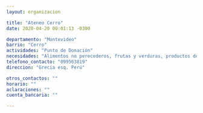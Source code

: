 ```yaml
---
layout: organizacion

title: "Ateneo Cerro"
date: 2020-04-20 00:01:13 -0300

departamento: "Montevideo"
barrio: "Cerro"
actividades: "Punto de Donación"
necesidades: "Alimentos no perecederos, frutas y verduras, productos de higiene"
telefono_contacto: "099563819"
direccion: "Grecia esq. Perú"

otros_contactos: ""
horario: ""
aclaraciones: ""
cuenta_bancaria: ""

---
```

